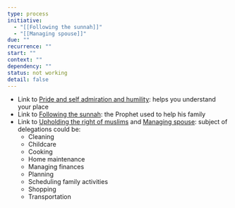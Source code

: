 ```yaml
---
type: process
initiative:
  - "[[Following the sunnah]]"
  - "[[Managing spouse]]"
due: ""
recurrence: ""
start: ""
context: ""
dependency: ""
status: not working
detail: false
---
```


* Link to [Pride and self admiration and humility](Initiatives/bad%20traits/Pride%20and%20self%20admiration%20and%20humility.md): helps you understand your place
* Link to [Following the sunnah](Initiatives/worship/Following%20the%20sunnah.md): the Prophet used to help his family
* Link to [Upholding the right of muslims](Initiatives/worship/Upholding%20the%20right%20of%20muslims.md) and [Managing spouse](Initiatives/worship/Managing%20spouse.md): subject of delegations could be:
	* Cleaning
	* Childcare
	* Cooking
	* Home maintenance
	* Managing finances
	* Planning
	* Scheduling family activities
	* Shopping
	* Transportation
